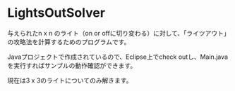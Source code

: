 # LightsOutSolver

与えられたn x n のライト（on or offに切り変わる）に対して、「ライツアウト」の攻略法を計算するためのプログラムです。

Javaプロジェクトで作成されているので、Eclipse上でcheck outし、Main.javaを実行すればサンプルの動作確認ができます。

現在は3 x 3のライトについてのみ解きます。
